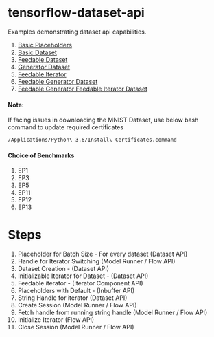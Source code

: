 # tensorflow-dataset-api
Examples demonstrating dataset api capabilities.


1. [Basic Placeholders](EP1_Basic_Placeholders.py)
2. [Basic Dataset](EP1_Basic_Dataset.py)
3. [Feedable Dataset](EP1_Feedable_Dataset.py)
4. [Generator Dataset](EP1_Generator_Dataset.py)
5. [Feedable Iterator](EP1_Feedable_Iterator.py)
6. [Feedable Generator Dataset](EP1_Feedable_Generator_Dataset.py)
7. [Feedable Generator Feedable Iterator Dataset](EP1_Feedable_Generator_Feedable_Iterator_Dataset.py)


#### Note:

If facing issues in downloading the MNIST Dataset, use below bash command to update required certificates
```bash
/Applications/Python\ 3.6/Install\ Certificates.command
```


#### Choice of Benchmarks
1. EP1
2. EP3
3. EP5
4. EP11
5. EP12
6. EP13



# Steps
1. Placeholder for Batch Size - For every dataset (Dataset API)
2. Handle for Iterator Switching (Model Runner / Flow API)
3. Dataset Creation - (Dataset API)
4. Initializable Iterator for Dataset - (Dataset API)
5. Feedable iterator - (Iterator Component API)
6. Placeholders with Default - (Inbuffer API)
7. String Handle for iterator (Dataset API)
8. Create Session (Model Runner / Flow API)
8. Fetch handle from running string handle (Model Runner / Flow API)
9. Initialize Iterator (Flow API)
10. Close Session (Model Runner / Flow API)